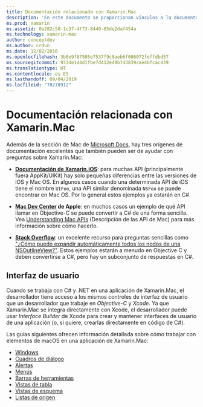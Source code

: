 ```yaml
---
title: Documentación relacionada con Xamarin.Mac
description: 'En este documento se proporcionan vínculos a la documentación relevante para los desarrolladores de Xamarin.Mac: documentación de Xamarin.iOS, Mac Dev Center de Apple y diversas guías en las que se describe cómo compilar interfaces de usuario con Xamarin.Mac.'
ms.prod: xamarin
ms.assetid: 0a282c58-1c37-4f73-8440-85de2daf454a
ms.technology: xamarin-mac
author: conceptdev
ms.author: crdun
ms.date: 12/02/2016
ms.openlocfilehash: 3b0e9f87505e7537f9c8aeb6f006072feffdbd57
ms.sourcegitcommit: 933de144d1fbe7d412e49b743839cae4bfcac439
ms.translationtype: HT
ms.contentlocale: es-ES
ms.lasthandoff: 09/04/2019
ms.locfileid: "70278912"
---
```

# <a name="xamarinmac-related-documentation"></a>Documentación relacionada con Xamarin.Mac

Además de la sección de Mac de [Microsoft Docs](~/mac/get-started/index.md), hay tres orígenes de documentación excelentes que también pueden ser de ayudar con preguntas sobre Xamarin.Mac:

- [**Documentación de Xamarin.iOS**](~/ios/get-started/index.md): para muchas API (principalmente fuera AppKit/UIKit) hay solo pequeñas diferencias entre las versiones de iOS y Mac OS. En algunos casos cuando una determinada API de iOS tiene el nombre `UIFoo`, una API similar denominada `NSFoo` se puede encontrar en Mac OS. Por lo general estos ejemplos ya estarán en C#.

- **[Mac Dev Center](https://developer.apple.com/devcenter/mac/) de Apple**: en muchos casos un ejemplo de qué API llamar en Objective-C se puede convertir a C# de una forma sencilla. Vea [Understanding Mac APIs](~/mac/app-fundamentals/mac-apis.md) (Descripción de las API de Mac) para más información sobre cómo hacerlo.

- [**Stack Overflow**](https://stackoverflow.com/): un excelente recurso para preguntas sencillas como ["¿Cómo puedo expandir automáticamente todos los nodos de una NSOutlineView?"](https://stackoverflow.com/questions/519751/nsoutlineview-auto-expand-all-nodes). Estos ejemplos estarán a menudo en Objective C y deben convertirse a C#, pero hay un subconjunto de respuestas en C#.

## <a name="user-interface"></a>Interfaz de usuario

Cuando se trabaja con C# y .NET en una aplicación de Xamarin.Mac, el desarrollador tiene acceso a los mismos controles de interfaz de usuario que un desarrollador que trabaje en *Objective-C* y *Xcode*. Ya que Xamarin.Mac se integra directamente con Xcode, el desarrollador puede usar _Interface Builder_ de Xcode para crear y mantener interfaces de usuario de una aplicación (o, si quiere, crearlas directamente en código de C#).

Las guías siguientes ofrecen información detallada sobre cómo trabajar con elementos de macOS en una aplicación de Xamarin.Mac:

- [Windows](~/mac/user-interface/window.md)
- [Cuadros de diálogo](~/mac/user-interface/dialog.md)
- [Alertas](~/mac/user-interface/alert.md)
- [Menús](~/mac/user-interface/menu.md)
- [Barras de herramientas](~/mac/user-interface/toolbar.md)
- [Vistas de tabla](~/mac/user-interface/table-view.md)
- [Vistas de esquema](~/mac/user-interface/outline-view.md)
- [Listas de origen](~/mac/user-interface/source-list.md)
